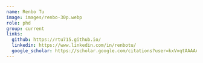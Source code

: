 ```yaml
---
name: Renbo Tu
image: images/renbo-30p.webp
role: phd
group: current
links:
  github: https://rtu715.github.io/
  linkedin: https://www.linkedin.com/in/renbotu/
  google_scholar: https://scholar.google.com/citations?user=kxVvqtAAAAAJ&hl=en
---
```

